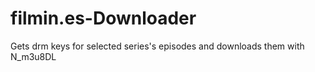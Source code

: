 # filmin.es-Downloader

Gets drm keys for selected series's episodes and downloads them with N_m3u8DL
